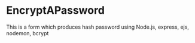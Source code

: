 # EncryptAPassword
This is a form which produces hash password using Node.js, express, ejs, nodemon, bcrypt